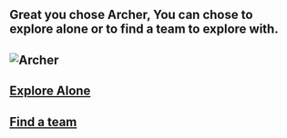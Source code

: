 Great you chose Archer, You can chose to explore alone or to find a team to explore with.
---
![Archer]()
---
## [Explore Alone](Explorealone.md)
## [Find a team](Findteam)